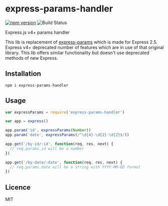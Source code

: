 express-params-handler
============

[![npm version](https://badge.fury.io/js/express-params-handler.svg)](https://badge.fury.io/js/express-params-handler)
![Build Status](https://github.com/Adslot/node-express-params-handler/actions/workflows/node.js.yml/badge.svg)

Express.js v4+ params handler

This lib is replacement of [express-params](https://www.npmjs.com/package/express-params) which is made for
Express 2.5. Express v4+ deprecated number of features which are in use of that original library. This lib
offers similar functionality but doesn't use deprecated methods of new Express.


## Installation

    npm i express-params-handler


## Usage

```javascript
var expressParams = require('express-params-handler')

var app = express()

app.param('id', expressParams(Number))
app.param('date', expressParams(/^\d{4}-\d{2}-\d{2}$/))

app.get('/by-id/:id', function(req, res, next) {
  // req.params.id will be a number
})

app.get('/by-date/:date', function(req, res, next) {
  // req.params.date will be a string with YYYY-MM-DD format
})

```


## Licence

MIT
